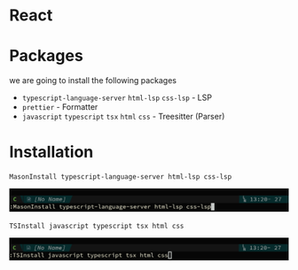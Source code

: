 
# React


# Packages
we are going to install the following packages
* `typescript-language-server` `html-lsp` `css-lsp`  - LSP
* `prettier`                                         - Formatter
* `javascript` `typescript` `tsx` `html` `css`       - Treesitter (Parser)


# Installation

```
MasonInstall typescript-language-server html-lsp css-lsp
```
![MasonInstall](/img/docs/example/react/mason.png)

```
TSInstall javascript typescript tsx html css
```
![TSInstall](/img/docs/example/react/treesitter.png)

